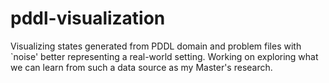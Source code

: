 # pddl-visualization

Visualizing states generated from PDDL domain and problem files with `noise' better representing a real-world setting. Working on exploring what we can learn from such a data source as my Master's research.
